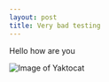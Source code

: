 ```yaml
---
layout: post
title: Very bad testing
---
```


Hello how are you 

![Image of Yaktocat](https://octodex.github.com/images/yaktocat.png)
